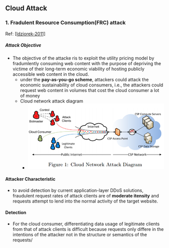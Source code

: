 ## Cloud Attack

### 1. Fradulent Resource Consumption(FRC) attack
Ref: [[Idziorek-2011]](../../papers/IdziorekT11_CCSW_Detecting-Fraudulent-Use-of-Cloud-Resources.md)
##### Attack Objective
- The objective of the attacke ris to exploit the utility pricing model by fradumlently consuming web content with the purpose of depriving the victime of their long-term economic viability of hosting publicly accessible web content in the cloud.
  - under the **pay-as-you-go scheme**, attackers could attack the economic sustainability of cloud consumers, i.e., the attackers could request web content in volumes that cost the cloud consumer a lot of money
  - Cloud network attack diagram
    - <img src="../figs/CloudEdosAttack.PNG" width="550px" />
    
#### Attacker Characteristic
- to avoid detection by current application-layer DDoS solutions, fraudulent request rates of attack clients are of **moderate itensity** and requests attempt to lend into the normal activity of the target website. 

#### Detection
- For the cloud consumer, differentiating data usage of legitimate clients from that of attack clients is difficult because requests only differe in the intentions of the attacker not in the structure or semantics of the requests/ 
